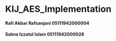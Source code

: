 # KIJ_AES_Implementation

#### Rafi Akbar Rafsanjani 05111942000004
#### Salma Izzatul Islam 05111942000028
